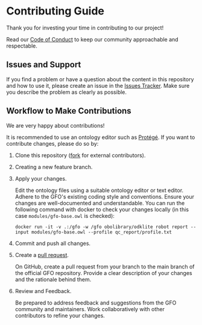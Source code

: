 # Contributing Guide

Thank you for investing your time in contributing to our project!

Read our [Code of Conduct](CODE_OF_CONDUCT.md) to keep our community approachable and respectable.

## Issues and Support

If you find a problem or have a question about the content in this repository and how to use it,
please create an issue in the [Issues Tracker](https://github.com/Onto-Med/GFO/issues).
Make sure you describe the problem as clearly as possible.

## Workflow to Make Contributions

We are very happy about contributions!

It is recommended to use an ontology editor such as [Protégé](https://protege.stanford.edu/).
If you want to contribute changes, please do so by:

1. Clone this repository ([fork](https://github.com/Onto-Med/GFO/fork) for external contributors).
2. Creating a new feature branch.
3. Apply your changes.

   Edit the ontology files using a suitable ontology editor or text editor.
   Adhere to the GFO's existing coding style and conventions.
   Ensure your changes are well-documented and understandable.
   You can run the following command with docker to check your changes locally (in this case `modules/gfo-base.owl` is checked):

       docker run -it -v .:/gfo -w /gfo obolibrary/odklite robot report --input modules/gfo-base.owl --profile qc_report/profile.txt

4. Commit and push all changes.
5. Create a [pull request](https://github.com/Onto-Med/GFO/pulls).

   On GitHub, create a pull request from your branch to the main branch of the official GFO repository.
   Provide a clear description of your changes and the rationale behind them.

6. Review and Feedback.

   Be prepared to address feedback and suggestions from the GFO community and maintainers.
   Work collaboratively with other contributors to refine your changes.
